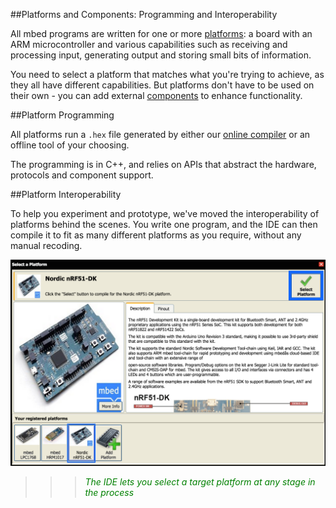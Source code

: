 ##Platforms and Components: Programming and Interoperability

All mbed programs are written for one or more [platforms](http://developer.mbed.org/platforms/): a board with an ARM microcontroller and various capabilities such as receiving and processing input, generating output and storing small bits of information. 

You need to select a platform that matches what you're trying to achieve, as they all have different capabilities. But platforms don't have to be used on their own - you can add external [components](http://developer.mbed.org/components/) to enhance functionality.

##Platform Programming

All platforms run a `.hex` file generated by either our [online compiler](https://developer.mbed.org/compiler/) or an offline tool of your choosing. 

The programming is in C++, and relies on APIs that abstract the hardware, protocols and component support. 

##Platform Interoperability 

To help you experiment and prototype, we've moved the interoperability of platforms behind the scenes. You write one program, and the IDE can then compile it to fit as many different platforms as you require, without any manual recoding.

![Multiple platforms](/1_Getting_Started/Images/IDE_Select_Platform.png "The IDE lets you select a target platform at any stage in the process")
>>><span style="color:green;">*The IDE lets you select a target platform at any stage in the process*</span>


